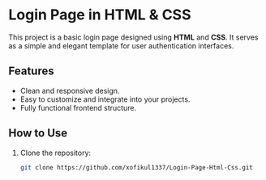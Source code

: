 # Login Page in HTML & CSS

This project is a basic login page designed using **HTML** and **CSS**. It serves as a simple and elegant template for user authentication interfaces.

## Features

- Clean and responsive design.
- Easy to customize and integrate into your projects.
- Fully functional frontend structure.

## How to Use

1. Clone the repository:
   ```bash
   git clone https://github.com/xofikul1337/Login-Page-Html-Css.git
